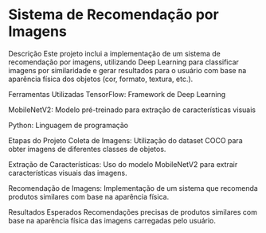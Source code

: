 # Sistema de Recomendação por Imagens
Descrição
Este projeto inclui a implementação de um sistema de recomendação por imagens, utilizando Deep Learning para classificar imagens por similaridade e gerar resultados para o usuário com base na aparência física dos objetos (cor, formato, textura, etc.).

Ferramentas Utilizadas
TensorFlow: Framework de Deep Learning

MobileNetV2: Modelo pré-treinado para extração de características visuais

Python: Linguagem de programação

Etapas do Projeto
Coleta de Imagens: Utilização do dataset COCO para obter imagens de diferentes classes de objetos.

Extração de Características: Uso do modelo MobileNetV2 para extrair características visuais das imagens.

Recomendação de Imagens: Implementação de um sistema que recomenda produtos similares com base na aparência física.

Resultados Esperados
Recomendações precisas de produtos similares com base na aparência física das imagens carregadas pelo usuário.

